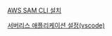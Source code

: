 [AWS SAM CLI 설치](https://docs.aws.amazon.com/ko_kr/serverless-application-model/latest/developerguide/serverless-sam-cli-install-mac.html)

[서버리스 애플리케이션 설정(vscode)](https://docs.aws.amazon.com/ko_kr/toolkit-for-vscode/latest/userguide/serverless-apps.html#serverless-apps-create)
